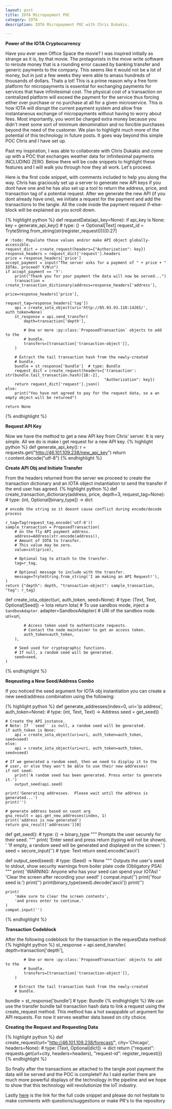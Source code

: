 ```yaml
---
layout: post
title: IOTA Micropayment POC
category: IOTA
description: IOTA Micropayment POC with Chris Dukakis.

---
```


**Power of the IOTA Cryptocurrency**

Have you ever seen Office Space the movie? I was inspired initially as strange as it is, by that movie. 
The protagonists in the move write software to reroute money that is a rounding error caused by banking transfer and generic payments to the company. This seems like it would not be a lot of money, but in just a few weeks they were able to amass hundreds of thousands of dollars. Thats a lot! This is a prime reason why a free form platform for micropayments is essential for exchanging payments for services that have infinitesimal cost. The physical cost of a transaction on centralized platform will exceed the payment for the service thus forcing either over purchase or no purchase at all for a given microservice. This is how IOTA will disrupt the current payment system and allow free instantaneous exchange of micropayments without having to worry about fees. Most importantly, you wont be charged extra money because you didn't meet some sort of minimum denomination and no forcible purchases beyond the need of the customer. We plan to highlight much more of the potential of this technology in future posts. It goes way beyond this simple POC Chris and I have set up.


Past my inspiration, I was able to collaborate with Chris Dukakis and come up with a POC that exchanges weather data for infinitesimal payments INCLUDING ZERO. Below there will be code snippets to highlight these features and I will walk you through how they all work. Let's proceed.

Here is the first code snippet, with comments included to help you along the way. Chris has graciously set up a server to generate new API keys if you dont have one and he has also set up a tool to return the address, price, and transaction tag of a potential request. After we generate the new API (if you dont already have one), we initiate a request for the payment and add the transactions to the tangle. All the code inside the payment request if-else-block will be explained as you scroll down.

{% highlight python %}
def requestData(api_key=None):
    if api_key is None:
        key = generate_api_key()
    # type: () -> Optional[Text]
    request_id = TryteString.from_string(str(register_request()))[0:27]

    # :todo: Populate these values and/or make API object globally-accessible.
    request_dict = create_request(headers={"Authorization": key})
    response_headers = request_dict['request'].headers
    price = response_headers['price']
    accept_payment = input("The server asks for a payment of " + price + " IOTAs. proceed? Y/N\n")
    if accept_payment == 'Y':
        print("Thank you for your payment the data will now be served...")
        transaction = create_transaction_dictionary(address=response_headers['address'],
                                                    price=response_headers['price'],
                                                    request_tag=response_headers['tag'])
        api = create_iota_object(uri='http://85.93.93.110:14265/', auth_token=None)
        st_response = api.send_transfer(
            depth=transaction['depth'],

            # One or more :py:class:`ProposedTransaction` objects to add to the
            # bundle.
            transfers=[transaction['transaction-object']],
        )

        # Extract the tail transaction hash from the newly-created
        # bundle.
        bundle = st_response['bundle']  # type: Bundle
        request_dict = create_request(headers={'transaction': str(bundle.tail_transaction.hash)[18:-2],
                                               "Authorization": key})
        return request_dict['request'].json()
    else:
        print("You have not agreed to pay for the request data, so a an empty object will be returned")

    return None
{% endhighlight %}

**Request API Key**

Now we have the method to get a new API key from Chris' server. It is very simple. All we do is make i get request for a new API key.
{% highlight python %}
def generate_api_key():
    r = requests.get("http://46.101.109.238/new_api_key")
    return r.content.decode("utf-8")
{% endhighlight %}

**Create API Obj and Initiate Transfer**

From the headers returned from the server we proceed to create the transaction dictionary and an IOTA object instantiation to send the transfer if the end user has agreed.
{% highlight python %}
def create_transaction_dictionary(address, price, depth=3, request_tag=None):
    # type: (int, Optional[binary_type]) -> dict

    # encode the string so it doesnt cause conflict during encode/decode process

    r_tag=Tag(request_tag.encode('utf-8'))
    sample_transaction = ProposedTransaction(
        # on the fly API payment address.
        address=Address(str.encode(address)),
        # Amount of IOTA to transfer.
        # This value may be zero.
        value=int(price),

        # Optional tag to attach to the transfer.
        tag=r_tag,

        # Optional message to include with the transfer.
        message=TryteString.from_string('I am making an API Request!'),
    )
    return {"depth": depth, "transaction-object": sample_transaction, "tag": r_tag}
    
def create_iota_object(uri, auth_token, seed=None):
    # type: (Text, Text, Optional[Seed]) -> Iota
    return Iota(
        # To use sandbox mode, inject a ``SandboxAdapter``.
        adapter=SandboxAdapter(
            # URI of the sandbox node.
            uri=uri,

            # Access token used to authenticate requests.
            # Contact the node maintainer to get an access token.
            auth_token=auth_token,
        ),

        # Seed used for cryptographic functions.
        # If null, a random seed will be generated.
        seed=seed,
    )
{% endhighlight %}

**Reqeusting a New Seed/Address Combo**

If you noticed the seed argument for IOTA obj instantiation you can create a new seed/address combination using the following:

{% highlight python %}
def generate_addresses(index=0, uri='ip address', auth_token=None):
    # type: (int, Text, Text) -> Address
    seed = get_seed()

    # Create the API instance.
    # Note: If ``seed`` is null, a random seed will be generated.
    if auth_token is None:
        api = create_iota_object(uri=uri, auth_token=auth_token, seed=seed)
    else:
        api = create_iota_object(uri=uri, auth_token=auth_token, seed=seed)

    # If we generated a random seed, then we need to display it to the
    # user, or else they won't be able to use their new addresses!
    if not seed:
        print('A random seed has been generated. Press enter to generate it.')
        output_seed(api.seed)

    print('Generating addresses.  Please wait until the address is generated...')
    print('')

    # generate address based on count arg
    gna_result = api.get_new_addresses(index, 1)
    print('address is now generated')
    return gna_result['addresses'][0]


def get_seed():
    # type: () -> binary_type
    """
    Prompts the user securely for their seed.
    """
    print(
        'Enter seed and press return (typing will not be shown).  '
        'If empty, a random seed will be generated and displayed on the screen.'
    )
    seed = secure_input('')  # type: Text
    return seed.encode('ascii')


def output_seed(seed):
    # type: (Seed) -> None
    """
    Outputs the user's seed to stdout, show security warnings from boiler plate code (Obligatory PSA)
    """
    print(
        'WARNING: Anyone who has your seed can spend your IOTAs! '
        'Clear the screen after recording your seed!'
    )
    compat.input('')
    print('Your seed is:')
    print('')
    print(binary_type(seed).decode('ascii'))
    print('')

    print(
        'make sure to clear the screen contents',
        'and press enter to continue.'
    )
    compat.input('')
{% endhighlight %}

**Transaction Codeblock**

After the following codeblock for the transaction in the requestData method:
{% highlight python %}
st_response = api.send_transfer(
            depth=transaction['depth'],

            # One or more :py:class:`ProposedTransaction` objects to add to the
            # bundle.
            transfers=[transaction['transaction-object']],
        )

        # Extract the tail transaction hash from the newly-created
        # bundle.
bundle = st_response['bundle']  # type: Bundle
{% endhighlight %}
We can use the transfer bundle tail transaction hash data to link a request using the create_request method. This method has a hot swappable url argument for API requests. For now it serves weather data based on city choice.

**Creating the Request and Requesting Data**

{% highlight python %}
def create_request(url="http://46.101.109.238/forecast/", city='Chicago', headers=None):
    # type: (Text, Optional[dict]) -> dict
    return {"request": requests.get(url+city, headers=headers), "request-id": register_request()}
{% endhighlight %}

So finally after the transactions ae attached to the tangle post payment the data will be served and the POC is complete!! As I said earlier there are much more powerful displays of the technology in the pipeline and we hope to show that this technology will revolutionize the IoT industry.

Lastly [here](https://github.com/SigmoidFreud/iota-api-micropayment-template) is the link for the full code snippet and please do not hesitate to make comments with questions/suggestions or make PR's to the repository
